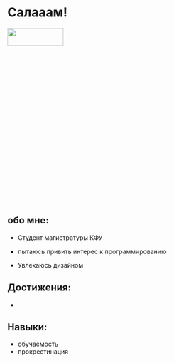 # Салааам!
[<img src="https://titanio.ru/upload/000/u1/5/b/rabota-s-kartinkami-i-izobrazhenijami-v-css-photo-big.jpg" width="50%" height="10%">](https://yandex.ru/images/search?from=tabbar&text=как%20вставить%20картинку%20из%20интернета%20в%20html&pos=2&img_url=https%3A%2F%2Fwww.wikihow.com%2Fimages_en%2Fthumb%2F4%2F44%2FInsert-Images-with-HTML-Step-4-Version-3.jpg%2Fv4-728px-Insert-Images-with-HTML-Step-4-Version-3.jpg&rpt=simage) 

## обо мне:
* Студент магистратуры КФУ

* пытаюсь привить интерес к программированию
* Увлекаюсь дизайном

## Достижения:
* 

## Навыки: 
* обучаемость
* прокрестинация
